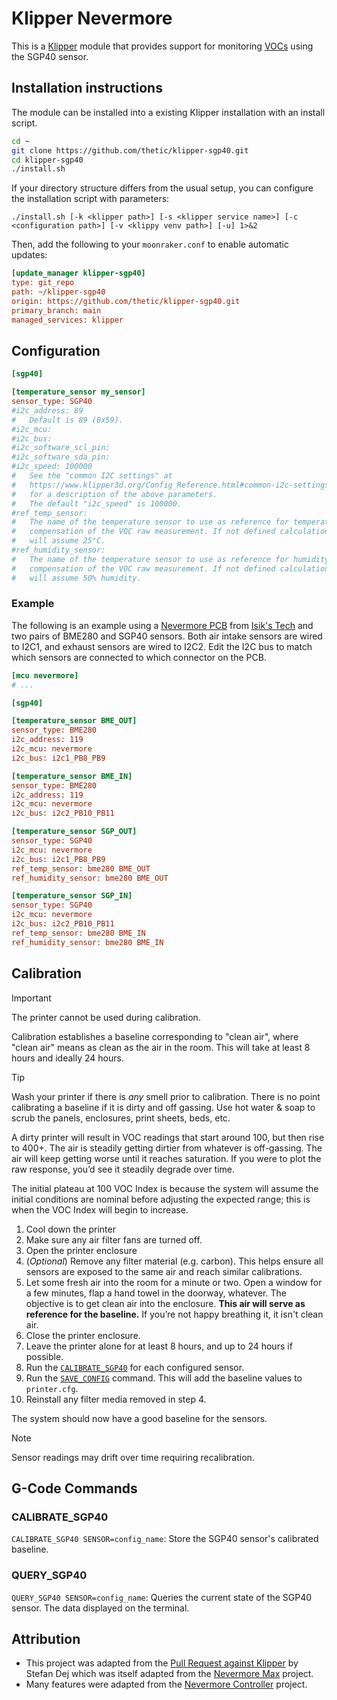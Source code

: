 # Klipper Nevermore

This is a [Klipper](https://www.klipper3d.org/) module that provides support for monitoring [VOCs](https://en.wikipedia.org/wiki/Volatile_organic_compound) using the SGP40 sensor.

## Installation instructions

The module can be installed into a existing Klipper installation with an install script.

```sh
cd ~
git clone https://github.com/thetic/klipper-sgp40.git
cd klipper-sgp40
./install.sh
```

If your directory structure differs from the usual setup,
you can configure the installation script with parameters:

```
./install.sh [-k <klipper path>] [-s <klipper service name>] [-c <configuration path>] [-v <klippy venv path>] [-u] 1>&2
```

Then, add the following to your `moonraker.conf` to enable automatic updates:

```ini
[update_manager klipper-sgp40]
type: git_repo
path: ~/klipper-sgp40
origin: https://github.com/thetic/klipper-sgp40.git
primary_branch: main
managed_services: klipper
```

## Configuration

```ini
[sgp40]

[temperature_sensor my_sensor]
sensor_type: SGP40
#i2c_address: 89
#   Default is 89 (0x59).
#i2c_mcu:
#i2c_bus:
#i2c_software_scl_pin:
#i2c_software_sda_pin:
#i2c_speed: 100000
#   See the "common I2C settings" at
#   https://www.klipper3d.org/Config_Reference.html#common-i2c-settings
#   for a description of the above parameters.
#   The default "i2c_speed" is 100000.
#ref_temp_sensor:
#   The name of the temperature sensor to use as reference for temperature
#   compensation of the VOC raw measurement. If not defined calculations
#   will assume 25°C.
#ref_humidity_sensor:
#   The name of the temperature sensor to use as reference for humidity
#   compensation of the VOC raw measurement. If not defined calculations
#   will assume 50% humidity.
```

### Example

The following is an example using a [Nevermore PCB](https://github.com/xbst/Nevermore-PCB/tree/master)
from [Isik's Tech](https://store.isiks.tech/collections/nevermore-electronics) and two pairs of BME280 and SGP40 sensors.
Both air intake sensors are wired to I2C1, and exhaust sensors are wired to I2C2.
Edit the I2C bus to match which sensors are connected to which connector on the PCB.

```ini
[mcu nevermore]
# ...

[sgp40]

[temperature_sensor BME_OUT]
sensor_type: BME280
i2c_address: 119
i2c_mcu: nevermore
i2c_bus: i2c1_PB8_PB9

[temperature_sensor BME_IN]
sensor_type: BME280
i2c_address: 119
i2c_mcu: nevermore
i2c_bus: i2c2_PB10_PB11

[temperature_sensor SGP_OUT]
sensor_type: SGP40
i2c_mcu: nevermore
i2c_bus: i2c1_PB8_PB9
ref_temp_sensor: bme280 BME_OUT
ref_humidity_sensor: bme280 BME_OUT

[temperature_sensor SGP_IN]
sensor_type: SGP40
i2c_mcu: nevermore
i2c_bus: i2c2_PB10_PB11
ref_temp_sensor: bme280 BME_IN
ref_humidity_sensor: bme280 BME_IN
```

## Calibration

> [!IMPORTANT]
> The printer cannot be used during calibration.

Calibration establishes a baseline corresponding to "clean air", where "clean air" means as clean as the air in the room.
This will take at least 8 hours and ideally 24 hours.

> [!TIP]
> Wash your printer if there is _any_ smell prior to calibration.
> There is no point calibrating a baseline if it is dirty and off gassing.
> Use hot water & soap to scrub the panels, enclosures, print sheets, beds, etc.
>
> A dirty printer will result in VOC readings that start around 100, but then rise to 400+.
> The air is steadily getting dirtier from whatever is off-gassing.
> The air will keep getting worse until it reaches saturation.
> If you were to plot the raw response, you’d see it steadily degrade over time.
>
> The initial plateau at 100 VOC Index is because the system will assume the initial conditions are nominal before adjusting the expected range;
> this is when the VOC Index will begin to increase.

1. Cool down the printer
2. Make sure any air filter fans are turned off.
3. Open the printer enclosure
4. (_Optional_) Remove any filter material (e.g. carbon).
   This helps ensure all sensors are exposed to the same air and reach similar calibrations.
5. Let some fresh air into the room for a minute or two.
   Open a window for a few minutes, flap a hand towel in the doorway, whatever.
   The objective is to get clean air into the enclosure.
   **This air will serve as reference for the baseline.**
   If you’re not happy breathing it, it isn't clean air.
6. Close the printer enclosure.
7. Leave the printer alone for at least 8 hours, and up to 24 hours if possible.
8. Run the [`CALIBRATE_SGP40`](#CALIBRATE_SGP40) for each configured sensor.
9. Run the [`SAVE_CONFIG`](https://www.klipper3d.org/G-Codes.html#save_config) command.
   This will add the baseline values to `printer.cfg`.
10. Reinstall any filter media removed in step 4.

The system should now have a good baseline for the sensors.

> [!NOTE]
> Sensor readings may drift over time requiring recalibration.

## G-Code Commands

### CALIBRATE_SGP40

`CALIBRATE_SGP40 SENSOR=config_name`:
Store the SGP40 sensor's calibrated baseline.

### QUERY_SGP40

`QUERY_SGP40 SENSOR=config_name`:
Queries the current state of the SGP40 sensor.
The data displayed on the terminal.

## Attribution

- This project was adapted from the [Pull Request against Klipper](https://github.com/Klipper3d/klipper/pull/6738) by Stefan Dej
  which was itself adapted from the [Nevermore Max](https://github.com/nevermore3d/Nevermore_Max) project.
- Many features were adapted from the [Nevermore Controller](https://github.com/SanaaHamel/nevermore-controller) project.
